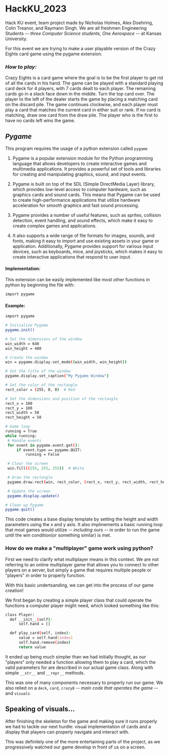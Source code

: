 # HackKU_2023
Hack KU event, team project made by Nicholas Holmes, Alex Doehring, Colin Treanor, and Raymann Singh.
We are all freshmen Engineering Students -- *three Computer Science students, One Aerospace* -- at Kansas University.

For this event we are trying to make a user playable version of the Crazy Eights card game using the pygame extension.

### <align center> *_How to play:_* ###
  Crazy Eights is a card game where the goal is to be the first player to get rid of all the cards in his hand. The game can be played with a standard playing card deck for 4 players, with 7 cards dealt to each player. The remaining cards go in a stack face down in the middle. Turn the top card over. The player to the left of the dealer starts the game by placing a matching card on the discard pile. The game continues clockwise, and each player must play a card that matches the current card in either suit or rank. If no card is matching, draw one card from the draw pile. The player who is the first to have no cards left wins the game. 

  ## _Pygame_ 
  This program requires the usage of a python extension called  `pygame` 
  
  1. Pygame is a popular extension module for the Python programming language that allows developers to create interactive games and multimedia applications. It provides a powerful set of tools and libraries for creating and manipulating graphics, sound, and input events.

  2. Pygame is built on top of the SDL (Simple DirectMedia Layer) library, which provides low-level access to computer hardware, such as graphics cards and sound cards. This means that Pygame can be used to create high-performance applications that utilize hardware acceleration for smooth graphics and fast sound processing.

  3. Pygame provides a number of useful features, such as sprites, collision detection, event handling, and sound effects, which make it easy to create complex games and applications.

  4. It also supports a wide range of file formats for images, sounds, and fonts, making it easy to import and use existing assets in your game or application. Additionally, Pygame provides support for various input devices, such as keyboards, mice, and joysticks, which makes it easy to create interactive applications that respond to user input.

  #### Implementation:
  This extension can be easily implemented like most other functions in python by beginning the file with:
  
  ```bash
import pygame
```
  #### Example:
   ```bash
  import pygame

# Initialize Pygame
pygame.init()

# Set the dimensions of the window
win_width = 640
win_height = 480

# Create the window
win = pygame.display.set_mode((win_width, win_height))

# Set the title of the window
pygame.display.set_caption("My Pygame Window")

# Set the color of the rectangle
rect_color = (255, 0, 0)  # Red

# Set the dimensions and position of the rectangle
rect_x = 100
rect_y = 100
rect_width = 50
rect_height = 50

# Game loop
running = True
while running:
    # Handle events
    for event in pygame.event.get():
        if event.type == pygame.QUIT:
            running = False

    # Clear the screen
    win.fill((255, 255, 255))  # White

    # Draw the rectangle
    pygame.draw.rect(win, rect_color, (rect_x, rect_y, rect_width, rect_height))

    # Update the screen
    pygame.display.update()

# Clean up Pygame
pygame.quit()

```
  This code creates a base display template by setting the height and width parameters using the x and y axis. 
  It also implmements a basic running loop that most games would utilize -- *including ours* -- in order to run the game 
  until the win condition(or something similar) is met.
  
  ### How do we make a "multiplayer" game work using python?
  
  First we need to clarify what multiplayer means in this context. We are not referring to an online multiplayer game that allows you to connect to other players on a server, but simply a game that requires multiple people or "players" in order to properly function.
  
  With this basic undertsanding, we can get into the process of our game creation!
  
  We first began by creating a simple player class that could operate the functions a computer player might need, which looked something like this:
   
  ```bash
  class Player:
    def __init__(self):
        self.hand = []

    def play_card(self, index):
        value = self.hand[index]
        self.hand.remove(index)
        return value
```
 
It ended up being much simpler than we had initially thought, as our "players" only needed a function allowing them to play a card, which the valid parameters for are described in our actual game class. Along with simple `__str__` and `__repr__` methods.

This was one of many components necessary to properly run our game. We also relied on a `deck`, `card`, `crazy8` -- *main code that operates the game* -- and `visuals`

## Speaking of visuals...

After finishing the skeleton for the game and making sure it runs properly we had to tackle our next hurdle: visual implementation of cards and a display that players can properly navigate and interact with.

This was definitely one of the more entertaining parts of the project, as we progressively watched our game develop in front of us on a screen. 
